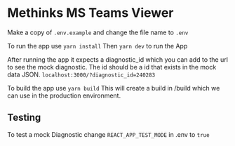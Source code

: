 # Methinks MS Teams Viewer
Make a copy of `.env.example` and change the file name to `.env`

To run the app use 
`yarn install`
Then 
`yarn dev`
to run the App

After running the app it expects a diagnostic_id which you can add to the url to see the mock diagnostic. The id should be a id that exists in the mock data JSON.
`localhost:3000/?diagnostic_id=240283`

To build the app use
`yarn build`
This will create a build in /build which we can use in the production environment.

## Testing
To test a mock Diagnostic change `REACT_APP_TEST_MODE` in .env to `true`